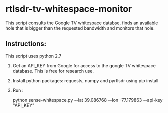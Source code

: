 # rtlsdr-tv-whitespace-monitor

This script consults the Google TV whitespace databse, finds an available 
hole that is bigger than the requested bandwidth and monitors that
hole.

## Instructions:

This script uses python 2.7

1. Get an API_KEY from Google for access to the google TV whitespace database. This is free for research use.

2. Install python packages: requests, numpy and pyrtlsdr using pip install

3. Run :

      python sense-whitespace.py --lat 39.086768 --lon -77.179863 --api-key "API_KEY"

